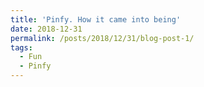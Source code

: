 ```yaml
---
title: 'Pinfy. How it came into being'
date: 2018-12-31
permalink: /posts/2018/12/31/blog-post-1/
tags:
  - Fun
  - Pinfy
---
```

